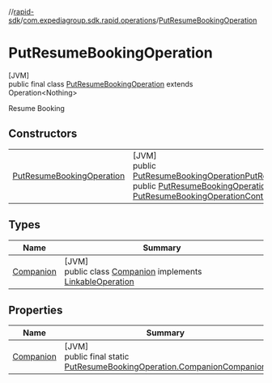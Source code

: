//[rapid-sdk](../../../index.md)/[com.expediagroup.sdk.rapid.operations](../index.md)/[PutResumeBookingOperation](index.md)

# PutResumeBookingOperation

[JVM]\
public final class [PutResumeBookingOperation](index.md) extends Operation&lt;Nothing&gt;

Resume Booking

## Constructors

| | |
|---|---|
| [PutResumeBookingOperation](-put-resume-booking-operation.md) | [JVM]<br>public [PutResumeBookingOperation](index.md)[PutResumeBookingOperation](-put-resume-booking-operation.md)([PutResumeBookingOperationParams](../-put-resume-booking-operation-params/index.md)params)<br>public [PutResumeBookingOperation](index.md)[PutResumeBookingOperation](-put-resume-booking-operation.md)([Link](../../com.expediagroup.sdk.rapid.models/-link/index.md)link, [PutResumeBookingOperationContext](../-put-resume-booking-operation-context/index.md)context) |

## Types

| Name | Summary |
|---|---|
| [Companion](-companion/index.md) | [JVM]<br>public class [Companion](-companion/index.md) implements [LinkableOperation](../-linkable-operation/index.md) |

## Properties

| Name | Summary |
|---|---|
| [Companion](index.md#-1013753921%2FProperties%2F700308213) | [JVM]<br>public final static [PutResumeBookingOperation.Companion](-companion/index.md)[Companion](index.md#-1013753921%2FProperties%2F700308213) |
